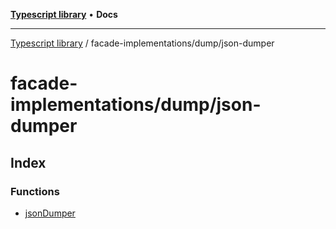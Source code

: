 [**Typescript library**](../../../index.md) • **Docs**

***

[Typescript library](../../../modules.md) / facade-implementations/dump/json-dumper

# facade-implementations/dump/json-dumper

## Index

### Functions

- [jsonDumper](functions/jsonDumper.md)
